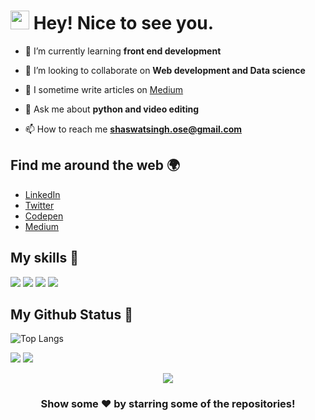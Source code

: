 <h1><img src="https://emojis.slackmojis.com/emojis/images/1531849430/4246/blob-sunglasses.gif?1531849430" width="30"/> Hey! Nice to see you.</h1>

- 🌱 I’m currently learning **front end development**

- 👯 I’m looking to collaborate on **Web development and Data science**

- 📝 I sometime write articles on [Medium](https://medium.com/@shaswatsingh19)

- 💬 Ask me about **python and video editing**

- 📫 How to reach me **shaswatsingh.ose@gmail.com**

## Find me around the web 🌍
- [LinkedIn](https://linkedin.com/in/shaswat-singh-035a84144/)
- [Twitter](https://twitter.com/_ShaswatSingh19)
- [Codepen](https://codepen.io/shaswat-singh)
- [Medium](https://medium.com/@shaswatsingh19)

## My skills 🚀

![](https://img.shields.io/badge/Python-3776AB?style=for-the-badge&logo=python&logoColor=white)
![](https://img.shields.io/badge/HTML5-E34F26?style=for-the-badge&logo=html5&logoColor=white)
![](https://img.shields.io/badge/CSS3-1572B6?style=for-the-badge&logo=css3&logoColor=white)
![](https://img.shields.io/badge/JavaScript-F7DF1E?style=for-the-badge&logo=javascript&logoColor=black)

## My Github Status 🦸

<span align="left">

![Top Langs](https://github-readme-stats.vercel.app/api/top-langs/?username=shaswatsingh19&hide=jupyter%20notebook&langs_count=6&theme=dark&layout=compact)</span>

![](https://github-readme-stats.vercel.app/api?username=shaswatsingh19&show_icons=true&theme=dark&title_color=fff&text_color=fff)
![](https://github-readme-streak-stats.herokuapp.com/?user=shaswatsingh19&theme=blue-green)






<p align='center'><img src='https://visitor-badge.laobi.icu/badge?page_id=shaswatsingh19'></p>

<div align="center">

### Show some ❤️ by starring some of the repositories!
</div>

